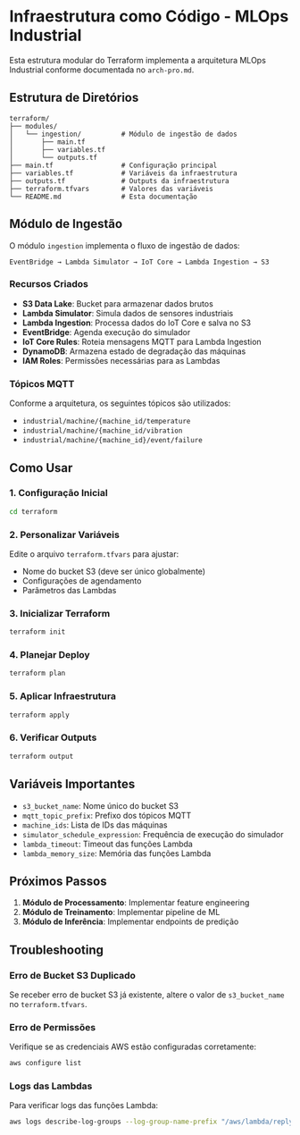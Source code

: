 # Infraestrutura como Código - MLOps Industrial

Esta estrutura modular do Terraform implementa a arquitetura MLOps Industrial conforme documentada no `arch-pro.md`.

## Estrutura de Diretórios

```
terraform/
├── modules/
│   └── ingestion/          # Módulo de ingestão de dados
│       ├── main.tf
│       ├── variables.tf
│       └── outputs.tf
├── main.tf                 # Configuração principal
├── variables.tf            # Variáveis da infraestrutura
├── outputs.tf              # Outputs da infraestrutura
├── terraform.tfvars        # Valores das variáveis
└── README.md               # Esta documentação
```

## Módulo de Ingestão

O módulo `ingestion` implementa o fluxo de ingestão de dados:

```
EventBridge → Lambda Simulator → IoT Core → Lambda Ingestion → S3
```

### Recursos Criados

- **S3 Data Lake**: Bucket para armazenar dados brutos
- **Lambda Simulator**: Simula dados de sensores industriais
- **Lambda Ingestion**: Processa dados do IoT Core e salva no S3
- **EventBridge**: Agenda execução do simulador
- **IoT Core Rules**: Roteia mensagens MQTT para Lambda Ingestion
- **DynamoDB**: Armazena estado de degradação das máquinas
- **IAM Roles**: Permissões necessárias para as Lambdas

### Tópicos MQTT

Conforme a arquitetura, os seguintes tópicos são utilizados:

- `industrial/machine/{machine_id/temperature`
- `industrial/machine/{machine_id/vibration`
- `industrial/machine/{machine_id}/event/failure`

## Como Usar

### 1. Configuração Inicial

```bash
cd terraform
```

### 2. Personalizar Variáveis

Edite o arquivo `terraform.tfvars` para ajustar:
- Nome do bucket S3 (deve ser único globalmente)
- Configurações de agendamento
- Parâmetros das Lambdas

### 3. Inicializar Terraform

```bash
terraform init
```

### 4. Planejar Deploy

```bash
terraform plan
```

### 5. Aplicar Infraestrutura

```bash
terraform apply
```

### 6. Verificar Outputs

```bash
terraform output
```

## Variáveis Importantes

- `s3_bucket_name`: Nome único do bucket S3
- `mqtt_topic_prefix`: Prefixo dos tópicos MQTT
- `machine_ids`: Lista de IDs das máquinas
- `simulator_schedule_expression`: Frequência de execução do simulador
- `lambda_timeout`: Timeout das funções Lambda
- `lambda_memory_size`: Memória das funções Lambda

## Próximos Passos

1. **Módulo de Processamento**: Implementar feature engineering
2. **Módulo de Treinamento**: Implementar pipeline de ML
3. **Módulo de Inferência**: Implementar endpoints de predição

## Troubleshooting

### Erro de Bucket S3 Duplicado

Se receber erro de bucket S3 já existente, altere o valor de `s3_bucket_name` no `terraform.tfvars`.

### Erro de Permissões

Verifique se as credenciais AWS estão configuradas corretamente:

```bash
aws configure list
```

### Logs das Lambdas

Para verificar logs das funções Lambda:

```bash
aws logs describe-log-groups --log-group-name-prefix "/aws/lambda/replyec"
```
